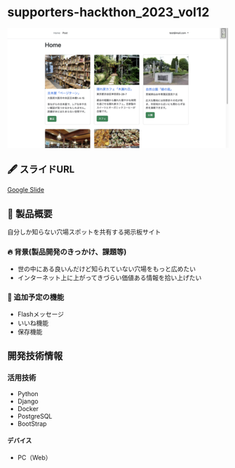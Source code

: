
# supporters-hackthon_2023_vol12

![Alt text](<docs/スクリーンショット 2023-12-03 17.09.26 2.jpg>)
## 🖋 スライドURL
[Google Slide](https://docs.google.com/presentation/d/18F0MvLb2iFkEcx4tbvlLfQiHMqNLTol2MH6g-Far2_Y/edit#slide=id.p)


## 💪 製品概要
自分しか知らない穴場スポットを共有する掲示板サイト

### 🔥 背景(製品開発のきっかけ、課題等)
- 世の中にある良いんだけど知られていない穴場をもっと広めたい
- インターネット上に上がってきづらい価値ある情報を拾い上げたい

### 🚀 追加予定の機能
- Flashメッセージ
- いいね機能
- 保存機能


## 開発技術情報

### 活用技術
* Python
* Django
* Docker
* PostgreSQL
* BootStrap

#### デバイス
* PC（Web）
